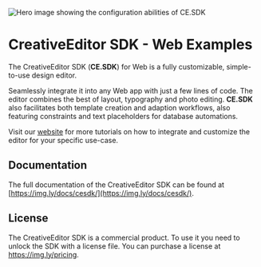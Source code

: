 ![Hero image showing the configuration abilities of CE.SDK](https://img.ly/static/cesdk_release_header.png)

# CreativeEditor SDK - Web Examples

The CreativeEditor SDK (**CE.SDK**) for Web is a fully customizable, simple-to-use design editor.

Seamlessly integrate it into any Web app with just a few lines of code. The editor combines the best of layout, typography and photo editing. **CE.SDK** also facilitates both template creation and adaption workflows, also featuring constraints and text placeholders for database automations.

Visit our [website](https://img.ly) for more tutorials on how to integrate and customize the editor for your specific use-case.

## Documentation
The full documentation of the CreativeEditor SDK can be found at
[https://img.ly/docs/cesdk/](https://img.ly/docs/cesdk/).

## License

 The CreativeEditor SDK is a commercial product. To use it you need to unlock the SDK with a license file. You can purchase a license at https://img.ly/pricing.
